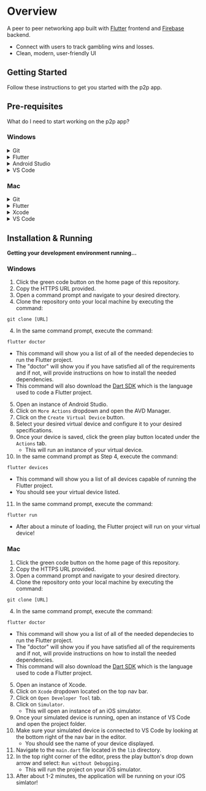 # Overview

A peer to peer networking app built with [Flutter](https://docs.flutter.dev/) frontend and [Firebase](https://firebase.google.com/docs) backend.

- Connect with users to track gambling wins and losses.
- Clean, modern, user-friendly UI

## Getting Started

Follow these instructions to get you started with the p2p app.

## Pre-requisites
What do I need to start working on the p2p app?

### Windows
<details>
	<summary>Git</summary>

We use Git to manage our codebase. Download the latest version of Git [here.](https://gitforwindows.org/)
</details>

<details>
	<summary>Flutter</summary>

This is the native frontend framework used to code our project. Download the latest version of Flutter [here.](https://docs.flutter.dev/get-started/install/windows). **Make sure flutter/bin is added to your PATH.**
</details>

<details>
	<summary>Android Studio</summary>

To build and test the app you can:
1. Run on Android Studio.  
	a. [Download](https://developer.android.com/studio) Android Studio.  
	b. Download the AVD (Android Virtual Device) inside Android Studio. Go [here](https://developer.android.com/studio/run/managing-avds) for an in-depth guide.
</details>

<details>
	<summary>VS Code</summary>

VS Code is used to build and test the app. Debugging is very easy through this editor. Download the latest version of VS Code [here](https://code.visualstudio.com/download).
</details>

### Mac
<details>
	<summary>Git</summary>

We use Git to manage our codebase. Download the latest version of Git [here](https://gitforwindows.org/).
</details>

<details>
	<summary>Flutter</summary>

This is the native frontend framework used to code our project. Download the latest version of Flutter [here](https://docs.flutter.dev/get-started/install/windows). **Make sure flutter/bin is added to your PATH.**
</details>

<details>
	<summary>Xcode</summary>

Open an iOS simulator of your choice through Xcode.
</details>

<details>
	<summary>VS Code</summary>

VS Code is used to build and test the app. Debugging is very easy through this editor. Download the latest version of VS Code [here](https://code.visualstudio.com/download).
</details>

## Installation & Running
**Getting your development environment running...**
### Windows
1. Click the green code button on the home page of this repository.
2. Copy the HTTPS URL provided.
3. Open a command prompt and navigate to your desired directory.
3. Clone the repository onto your local machine by executing the command:
```
git clone [URL]
```
4. In the same command prompt, execute the command:
```
flutter doctor
```
- This command will show you a list of all of the needed dependecies to run the Flutter project.
- The "doctor" will show you if you have satisfied all of the requirements and if not, will provide instructions on how to install the needed dependencies.
- This command will also download the [Dart SDK](https://dart.dev/get-dart) which is the language used to code a Flutter project.
5. Open an instance of Android Studio.
6. Click on `More Actions` dropdown and open the AVD Manager.
7. Click on the `Create Virtual Device` button. 
8. Select your desired virtual device and configure it to your desired specifications.
9. Once your device is saved, click the green play button located under the `Actions` tab.
    - This will run an instance of your virtual device.
10. In the same command prompt as Step 4, execute the command:
```
flutter devices
```
- This command will show you a list of all devices capable of running the Flutter project.
- You should see your virtual device listed.
11. In the same command prompt, execute the command:
```
flutter run
```
- After about a minute of loading, the Flutter project will run on your virtual device!

### Mac
1. Click the green code button on the home page of this repository.
2. Copy the HTTPS URL provided.
3. Open a command prompt and navigate to your desired directory.
3. Clone the repository onto your local machine by executing the command:
```
git clone [URL]
```
4. In the same command prompt, execute the command:
```
flutter doctor
```
- This command will show you a list of all of the needed dependecies to run the Flutter project.
- The "doctor" will show you if you have satisfied all of the requirements and if not, will provide instructions on how to install the needed dependencies.
- This command will also download the [Dart SDK](https://dart.dev/get-dart) which is the language used to code a Flutter project.
5. Open an instance of Xcode.
6. Click on `Xcode` dropdown located on the top nav bar.
7. Click on `Open Developer Tool` tab. 
8. Click on `Simulator`.
	- This will open an instance of an iOS simulator.
9. Once your simulated device is running, open an instance of VS Code and open the project folder.
10. Make sure your simulated device is connected to VS Code by looking at the bottom right of the nav bar in the editor. 
	- You should see the name of your device displayed.
11. Navigate to the `main.dart` file located in the `lib` directory.
12. In the top right corner of the editor, press the play button's drop down arrow and select: `Run without Debugging.`
	- This will run the project on your iOS simulator.
13. After about 1-2 minutes, the application will be running on your iOS simlator!
